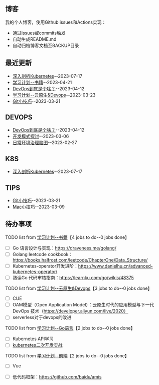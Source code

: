 ## 博客
我的个人博客，使用Github issues和Actions实现：

- 通过issues或commits触发
- 自动生成README.md
- 自动归档博客文档至BACKUP目录
## 最近更新
- [深入剖析Kubernetes](https://github.com/EasonAssassin/blog_with_issues/issues/11)--2023-07-17
- [学习计划--书籍](https://github.com/EasonAssassin/blog_with_issues/issues/10)--2023-04-21
- [DevOps到底是个啥？](https://github.com/EasonAssassin/blog_with_issues/issues/9)--2023-04-12
- [学习计划--云原生&Devops](https://github.com/EasonAssassin/blog_with_issues/issues/8)--2023-03-23
- [Git小技巧](https://github.com/EasonAssassin/blog_with_issues/issues/7)--2023-03-21
## DEVOPS
- [DevOps到底是个啥？](https://github.com/EasonAssassin/blog_with_issues/issues/9)--2023-04-12
- [开发模式探讨](https://github.com/EasonAssassin/blog_with_issues/issues/5)--2023-03-06
- [日常环境治理脑图](https://github.com/EasonAssassin/blog_with_issues/issues/2)--2023-02-27
## K8S
- [深入剖析Kubernetes](https://github.com/EasonAssassin/blog_with_issues/issues/11)--2023-07-17
## TIPS
- [Git小技巧](https://github.com/EasonAssassin/blog_with_issues/issues/7)--2023-03-21
- [Mac小技巧](https://github.com/EasonAssassin/blog_with_issues/issues/6)--2023-03-09
## 待办事项
TODO list from [学习计划--书籍](https://github.com/EasonAssassin/blog_with_issues/issues/10)【4 jobs to do--0 jobs done】
- [ ] Go 语言设计与实现：https://draveness.me/golang/
- [ ] Golang leetcode cookbook：https://books.halfrost.com/leetcode/ChapterOne/Data_Structure/
- [ ] Kubernetes-operator开发进阶：https://www.danielhu.cn/advanced-kubernetes-operator/
- [ ] 熟读Go 代码审核指南：https://learnku.com/go/wikis/48375

TODO list from [学习计划--云原生&Devops](https://github.com/EasonAssassin/blog_with_issues/issues/8)【3 jobs to do--0 jobs done】
- [ ] CUE
- [ ] OAM模型（Open Application Model）：云原生时代的应用模型与下一代 DevOps 技术（https://developer.aliyun.com/live/2020）
- [ ] serverless对于devops的改进

TODO list from [学习计划--Go语言](https://github.com/EasonAssassin/blog_with_issues/issues/4)【2 jobs to do--0 jobs done】
- [ ] Kubernetes API学习
- [ ] [kubernetes二次开发实战](https://www.bilibili.com/video/BV1Np4y1W7rD?p=1&vd_source=99bae05747e5682b2ad99805f18aff51)

TODO list from [学习计划--前端](https://github.com/EasonAssassin/blog_with_issues/issues/3)【2 jobs to do--0 jobs done】
- [ ] Vue
- [ ] 低代码框架：https://github.com/baidu/amis

